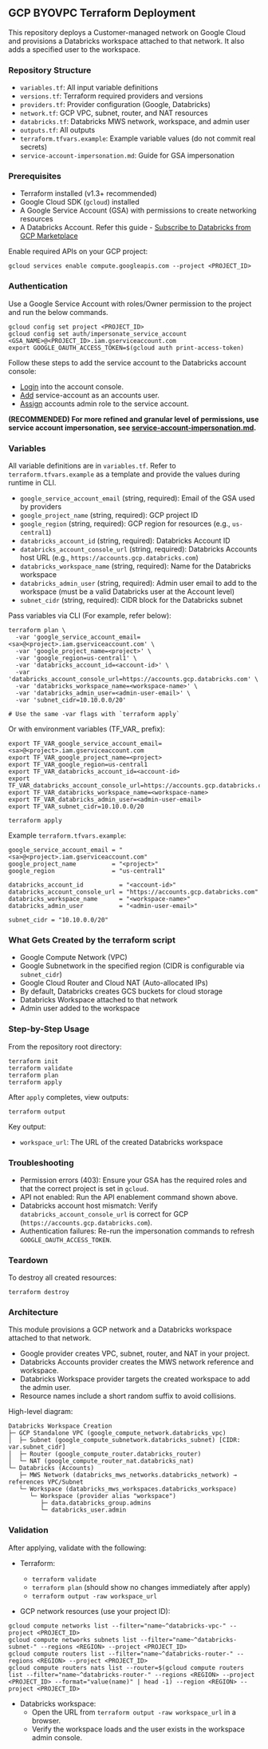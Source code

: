 ## GCP BYOVPC Terraform Deployment

This repository deploys a Customer-managed network on Google Cloud and provisions a Databricks workspace attached to that network. It also adds a specified user to the workspace.

### Repository Structure
- `variables.tf`: All input variable definitions
- `versions.tf`: Terraform required providers and versions
- `providers.tf`: Provider configuration (Google, Databricks)
- `network.tf`: GCP VPC, subnet, router, and NAT resources
- `databricks.tf`: Databricks MWS network, workspace, and admin user
- `outputs.tf`: All outputs
- `terraform.tfvars.example`: Example variable values (do not commit real secrets)
- `service-account-impersonation.md`: Guide for GSA impersonation

### Prerequisites
- Terraform installed (v1.3+ recommended)
- Google Cloud SDK (`gcloud`) installed
- A Google Service Account (GSA) with permissions to create networking resources
- A Databricks Account. Refer this guide - [Subscribe to Databricks from GCP Marketplace](https://docs.databricks.com/gcp/en/admin/account-settings-gcp/create-subscription)

Enable required APIs on your GCP project:
```
gcloud services enable compute.googleapis.com --project <PROJECT_ID>
```

### Authentication
Use a Google Service Account with roles/Owner permission to the project and run the below commands.
```
gcloud config set project <PROJECT_ID>
gcloud config set auth/impersonate_service_account <GSA_NAME>@<PROJECT_ID>.iam.gserviceaccount.com
export GOOGLE_OAUTH_ACCESS_TOKEN=$(gcloud auth print-access-token)

```

Follow these steps to add the service account to the Databricks account console:

- [Login](https://docs.gcp.databricks.com/administration-guide/users-groups/users.html#manage-users-in-your-account) into the account console.
- [Add](https://docs.gcp.databricks.com/administration-guide/users-groups/users.html#add-users-to-your-account-using-the-account-console) service-account as an accounts user.
- [Assign](https://docs.gcp.databricks.com/administration-guide/users-groups/users.html#assign-account-admin-roles-to-a-user) accounts admin role to the service account.

**(RECOMMENDED) For more refined and granular level of permissions, use service account impersonation, see [service-account-impersonation.md](service-account-impersonation.md).**

### Variables
All variable definitions are in `variables.tf`. Refer to `terraform.tfvars.example` as a template and provide the values during runtime in CLI.

- `google_service_account_email` (string, required): Email of the GSA used by providers
- `google_project_name` (string, required): GCP project ID
- `google_region` (string, required): GCP region for resources (e.g., `us-central1`)
- `databricks_account_id` (string, required): Databricks Account ID
- `databricks_account_console_url` (string, required): Databricks Accounts host URL (e.g., `https://accounts.gcp.databricks.com`)
- `databricks_workspace_name` (string, required): Name for the Databricks workspace
- `databricks_admin_user` (string, required): Admin user email to add to the workspace (must be a valid Databricks user at the Account level)
 - `subnet_cidr` (string, required): CIDR block for the Databricks subnet

Pass variables via CLI (For example, refer below):
```
terraform plan \
  -var 'google_service_account_email=<sa>@<project>.iam.gserviceaccount.com' \
  -var 'google_project_name=<project>' \
  -var 'google_region=us-central1' \
  -var 'databricks_account_id=<account-id>' \
  -var 'databricks_account_console_url=https://accounts.gcp.databricks.com' \
  -var 'databricks_workspace_name=<workspace-name>' \
  -var 'databricks_admin_user=<admin-user-email>' \
  -var 'subnet_cidr=10.10.0.0/20'

# Use the same -var flags with `terraform apply`
```

Or with environment variables (TF_VAR_ prefix):
```
export TF_VAR_google_service_account_email=<sa>@<project>.iam.gserviceaccount.com
export TF_VAR_google_project_name=<project>
export TF_VAR_google_region=us-central1
export TF_VAR_databricks_account_id=<account-id>
export TF_VAR_databricks_account_console_url=https://accounts.gcp.databricks.com
export TF_VAR_databricks_workspace_name=<workspace-name>
export TF_VAR_databricks_admin_user=<admin-user-email>
export TF_VAR_subnet_cidr=10.10.0.0/20

terraform apply
```

Example `terraform.tfvars.example`:
```
google_service_account_email = "<sa>@<project>.iam.gserviceaccount.com"
google_project_name          = "<project>"
google_region                = "us-central1"

databricks_account_id          = "<account-id>"
databricks_account_console_url = "https://accounts.gcp.databricks.com"
databricks_workspace_name      = "<workspace-name>"
databricks_admin_user          = "<admin-user-email>"

subnet_cidr = "10.10.0.0/20"
```

### What Gets Created by the terraform script
- Google Compute Network (VPC)
- Google Subnetwork in the specified region (CIDR is configurable via `subnet_cidr`)
- Google Cloud Router and Cloud NAT (Auto-allocated IPs)
- By default, Databricks creates GCS buckets for cloud storage
- Databricks Workspace attached to that network
- Admin user added to the workspace

### Step-by-Step Usage
From the repository root directory:
```
terraform init
terraform validate
terraform plan
terraform apply
```

After `apply` completes, view outputs:
```
terraform output
```
Key output:
- `workspace_url`: The URL of the created Databricks workspace

### Troubleshooting
- Permission errors (403): Ensure your GSA has the required roles and that the correct project is set in `gcloud`.
- API not enabled: Run the API enablement command shown above.
- Databricks account host mismatch: Verify `databricks_account_console_url` is correct for GCP (`https://accounts.gcp.databricks.com`).
- Authentication failures: Re-run the impersonation commands to refresh `GOOGLE_OAUTH_ACCESS_TOKEN`.

### Teardown
To destroy all created resources:
```
terraform destroy
```


### Architecture
This module provisions a GCP network and a Databricks workspace attached to that network.

- Google provider creates VPC, subnet, router, and NAT in your project.
- Databricks Accounts provider creates the MWS network reference and workspace.
- Databricks Workspace provider targets the created workspace to add the admin user.
- Resource names include a short random suffix to avoid collisions.

High-level diagram:
```
Databricks Workspace Creation
├─ GCP Standalone VPC (google_compute_network.databricks_vpc)
│  ├─ Subnet (google_compute_subnetwork.databricks_subnet) [CIDR: var.subnet_cidr]
│  ├─ Router (google_compute_router.databricks_router)
│  └─ NAT (google_compute_router_nat.databricks_nat)
└─ Databricks (Accounts)
   ├─ MWS Network (databricks_mws_networks.databricks_network) → references VPC/Subnet
   └─ Workspace (databricks_mws_workspaces.databricks_workspace)
      └─ Workspace (provider alias "workspace")
         ├─ data.databricks_group.admins
         └─ databricks_user.admin
```

### Validation
After applying, validate with the following:

- Terraform:
  - `terraform validate`
  - `terraform plan` (should show no changes immediately after apply)
  - `terraform output -raw workspace_url`

- GCP network resources (use your project ID):
```
gcloud compute networks list --filter="name~^databricks-vpc-" --project <PROJECT_ID>
gcloud compute networks subnets list --filter="name~^databricks-subnet-" --regions <REGION> --project <PROJECT_ID>
gcloud compute routers list --filter="name~^databricks-router-" --regions <REGION> --project <PROJECT_ID>
gcloud compute routers nats list --router=$(gcloud compute routers list --filter="name~^databricks-router-" --regions <REGION> --project <PROJECT_ID> --format="value(name)" | head -1) --region <REGION> --project <PROJECT_ID>
```

- Databricks workspace:
  - Open the URL from `terraform output -raw workspace_url` in a browser.
  - Verify the workspace loads and the user exists in the workspace admin console.

